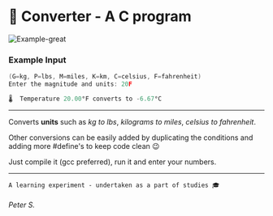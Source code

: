 # 🔁 Converter - A **C** program

![Example-great](https://i.imgur.com/b3mlcoM.png)

### Example Input
```c
(G=kg, P=lbs, M=miles, K=km, C=celsius, F=fahrenheit)
Enter the magnitude and units: 20F

🌡  Temperature 20.00°F converts to -6.67°C
```
---

Converts **units** such as *kg to lbs*, *kilograms to miles*, *celsius to fahrenheit*.

Other conversions can be easily added by duplicating the conditions and adding more #define's to keep code clean 😉

Just compile it (gcc preferred), run it and enter your numbers.

---
```
A learning experiment - undertaken as a part of studies 🎓
```

###### Peter S.
